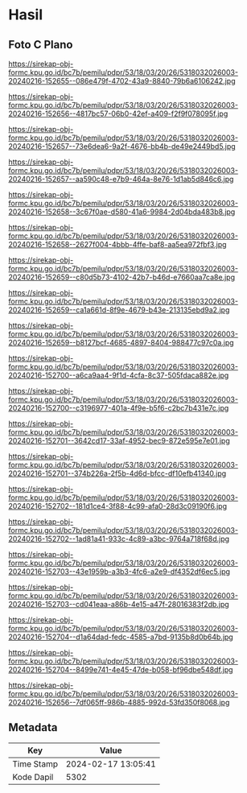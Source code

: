 # Hasil

## Foto C Plano

https://sirekap-obj-formc.kpu.go.id/bc7b/pemilu/pdpr/53/18/03/20/26/5318032026003-20240216-152655--086e479f-4702-43a9-8840-79b6a6106242.jpg

https://sirekap-obj-formc.kpu.go.id/bc7b/pemilu/pdpr/53/18/03/20/26/5318032026003-20240216-152656--4817bc57-06b0-42ef-a409-f2f9f078095f.jpg

https://sirekap-obj-formc.kpu.go.id/bc7b/pemilu/pdpr/53/18/03/20/26/5318032026003-20240216-152657--73e6dea6-9a2f-4676-bb4b-de49e2449bd5.jpg

https://sirekap-obj-formc.kpu.go.id/bc7b/pemilu/pdpr/53/18/03/20/26/5318032026003-20240216-152657--aa590c48-e7b9-464a-8e76-1d1ab5d846c6.jpg

https://sirekap-obj-formc.kpu.go.id/bc7b/pemilu/pdpr/53/18/03/20/26/5318032026003-20240216-152658--3c67f0ae-d580-41a6-9984-2d04bda483b8.jpg

https://sirekap-obj-formc.kpu.go.id/bc7b/pemilu/pdpr/53/18/03/20/26/5318032026003-20240216-152658--2627f004-4bbb-4ffe-baf8-aa5ea972fbf3.jpg

https://sirekap-obj-formc.kpu.go.id/bc7b/pemilu/pdpr/53/18/03/20/26/5318032026003-20240216-152659--c80d5b73-4102-42b7-b46d-e7660aa7ca8e.jpg

https://sirekap-obj-formc.kpu.go.id/bc7b/pemilu/pdpr/53/18/03/20/26/5318032026003-20240216-152659--ca1a661d-8f9e-4679-b43e-213135ebd9a2.jpg

https://sirekap-obj-formc.kpu.go.id/bc7b/pemilu/pdpr/53/18/03/20/26/5318032026003-20240216-152659--b8127bcf-4685-4897-8404-988477c97c0a.jpg

https://sirekap-obj-formc.kpu.go.id/bc7b/pemilu/pdpr/53/18/03/20/26/5318032026003-20240216-152700--a6ca9aa4-9f1d-4cfa-8c37-505fdaca882e.jpg

https://sirekap-obj-formc.kpu.go.id/bc7b/pemilu/pdpr/53/18/03/20/26/5318032026003-20240216-152700--c3196977-401a-4f9e-b5f6-c2bc7b431e7c.jpg

https://sirekap-obj-formc.kpu.go.id/bc7b/pemilu/pdpr/53/18/03/20/26/5318032026003-20240216-152701--3642cd17-33af-4952-bec9-872e595e7e01.jpg

https://sirekap-obj-formc.kpu.go.id/bc7b/pemilu/pdpr/53/18/03/20/26/5318032026003-20240216-152701--374b226a-2f5b-4d6d-bfcc-df10efb41340.jpg

https://sirekap-obj-formc.kpu.go.id/bc7b/pemilu/pdpr/53/18/03/20/26/5318032026003-20240216-152702--181d1ce4-3f88-4c99-afa0-28d3c09190f6.jpg

https://sirekap-obj-formc.kpu.go.id/bc7b/pemilu/pdpr/53/18/03/20/26/5318032026003-20240216-152702--1ad81a41-933c-4c89-a3bc-9764a718f68d.jpg

https://sirekap-obj-formc.kpu.go.id/bc7b/pemilu/pdpr/53/18/03/20/26/5318032026003-20240216-152703--43e1959b-a3b3-4fc6-a2e9-df4352df6ec5.jpg

https://sirekap-obj-formc.kpu.go.id/bc7b/pemilu/pdpr/53/18/03/20/26/5318032026003-20240216-152703--cd041eaa-a86b-4e15-a47f-28016383f2db.jpg

https://sirekap-obj-formc.kpu.go.id/bc7b/pemilu/pdpr/53/18/03/20/26/5318032026003-20240216-152704--d1a64dad-fedc-4585-a7bd-9135b8d0b64b.jpg

https://sirekap-obj-formc.kpu.go.id/bc7b/pemilu/pdpr/53/18/03/20/26/5318032026003-20240216-152704--8499e741-4e45-47de-b058-bf96dbe548df.jpg

https://sirekap-obj-formc.kpu.go.id/bc7b/pemilu/pdpr/53/18/03/20/26/5318032026003-20240216-152656--7df065ff-986b-4885-992d-53fd350f8068.jpg


## Metadata

| Key        | Value               |
| ---------- | ------------------- |
| Time Stamp | 2024-02-17 13:05:41 |
| Kode Dapil | 5302                |




